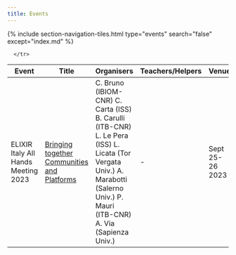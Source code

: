 ```yaml
---
title: Events
---
```

{% include section-navigation-tiles.html type="events" search="false" except="index.md" %}


<table class="table">
  
  <thead>
   
  <th>Event</th> <th>Title</th> <th>Organisers</th> <th>Teachers/Helpers</th> <th>Venue</th> <th>Date</th> <th>State</th>
  </thead>    

  <tbody>
      <tr>
        <td>ELIXIR Italy All Hands Meeting 2023</td>
        <td> <a href="/2023-04-26-Computational_Methods_for_Epitrascriptomics_Bari">Bringing together Communities and Platforms</a></td>
        <td>C. Bruno (IBIOM-CNR) C. Carta (ISS)  B. Carulli (ITB-CNR) L. Le Pera (ISS)
L. Licata (Tor Vergata Univ.)
A. Marabotti (Salerno Univ.)
P. Mauri (ITB-CNR)
A. Via (Sapienza Univ.)</td>
        <td>-</td>
        <td>Sept 25-26 2023</td>
        <td>Sala Marconi, CNR Headquarters Rome,Italy hybrid</td>
        <td>-</td>

      </tr>
  
  
  
  
  
  
  
  
  
  
  
  </tbody>

</table>
